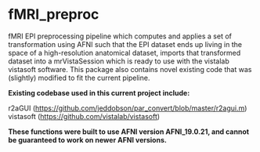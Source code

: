 # fMRI_preproc

fMRI EPI preprocessing pipeline which computes and applies a set of transformation using AFNI such that the EPI dataset ends up living in the space of a high-resolution anatomical dataset, imports that transformed dataset into a mrVistaSession which is ready to use with the vistalab vistasoft software. This package also contains novel existing code that was (slightly) modified to fit the current pipeline.

**Existing codebase used in this current project include:**

r2aGUI (https://github.com/jeddobson/par_convert/blob/master/r2agui.m)
vistasoft (https://github.com/vistalab/vistasoft)

**These functions were built to use AFNI version AFNI_19.0.21, and cannot be guaranteed to work on newer AFNI versions.**
